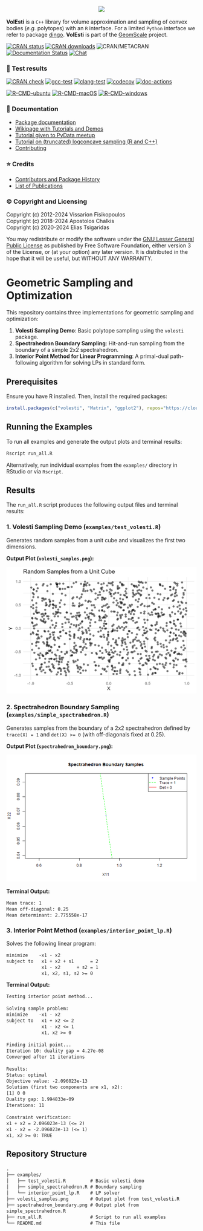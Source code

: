 <p align="center"><img src="docs/logo/volesti_logo.jpg"></p>

**VolEsti** is a `C++` library for volume approximation and sampling of convex bodies (*e.g.* polytopes) with an `R`  interface. For a limited `Python` interface we refer to package [dingo](https://github.com/GeomScale/dingo). **VolEsti** is part of the [GeomScale](https://geomscale.github.io) project.

[![CRAN status](https://www.r-pkg.org/badges/version/volesti)](https://cran.r-project.org/package=volesti)
[![CRAN downloads](https://cranlogs.r-pkg.org/badges/volesti)](https://cran.r-project.org/package=volesti)
![CRAN/METACRAN](https://img.shields.io/cran/l/volesti)
[![Documentation Status](https://readthedocs.org/projects/volesti/badge/?version=latest)](https://volesti.readthedocs.io/en/latest/?badge=latest)
[![Chat](https://badges.gitter.im/boostorg/geometry.png)](https://gitter.im/GeomScale/community?utm_source=share-link&utm_medium=link&utm_campaign=share-link)

### 🧪 Test results

[![CRAN check](https://badges.cranchecks.info/worst/volesti.svg)](https://cran.r-project.org/web/checks/check_results_volesti.html)
[![gcc-test](https://github.com/GeomScale/volesti/actions/workflows/cmake-gcc.yml/badge.svg)](https://github.com/GeomScale/volesti/actions/workflows/cmake-gcc.yml?query=branch%3Adevelop)
[![clang-test](https://github.com/GeomScale/volesti/actions/workflows/cmake-clang.yml/badge.svg)](https://github.com/GeomScale/volesti/actions/workflows/cmake-clang.yml?query=branch%3Adevelop)
[![codecov](https://codecov.io/gh/GeomScale/volesti/branch/develop/graph/badge.svg)](https://codecov.io/gh/GeomScale/volesti)
[![doc-actions](https://github.com/GeomScale/volesti/actions/workflows/docs.yml/badge.svg)](https://github.com/GeomScale/volesti/actions/workflows/docs.yml?query=branch%3Adevelop)

[![R-CMD-ubuntu](https://github.com/GeomScale/volesti/workflows/R-CMD-check-ubuntu/badge.svg)](https://github.com/GeomScale/volesti/actions?query=workflow%3AR-CMD-ubuntu)
[![R-CMD-macOS](https://github.com/GeomScale/volesti/workflows/R-CMD-check-macOS/badge.svg)](https://github.com/GeomScale/volesti/actions?query=workflow%3AR-CMD-macOS)
[![R-CMD-windows](https://github.com/GeomScale/volesti/workflows/R-CMD-check-windows/badge.svg)](https://github.com/GeomScale/volesti/actions?query=workflow%3AR-CMD-windows)

### 📄 Documentation

* [Package documentation](https://volesti.readthedocs.io)
* [Wikipage with Tutorials and Demos](https://github.com/GeomScale/volesti/wiki)
* [Tutorial given to PyData meetup](https://vissarion.github.io/tutorials/volesti_tutorial_pydata.html)
* [Tutorial on (truncated) logconcave sampling (R and C++)](https://papachristoumarios.github.io/2020/07/21/Sampling-from-high-dimensional-truncated-log-concave-densities-with-volesti)
* [Contributing](CONTRIBUTING.md)

### ⭐ Credits

* [Contributors and Package History](doc/credits.md)
* [List of Publications](doc/publications.md)

### © Copyright and Licensing

Copyright (c) 2012-2024 Vissarion Fisikopoulos\
Copyright (c) 2018-2024 Apostolos Chalkis\
Copyright (c) 2020-2024 Elias Tsigaridas

You may redistribute or modify the software under the [GNU Lesser General Public License](/LICENSE) as published by Free Software Foundation, either version 3 of the License, or (at your option) any later version. It is distributed in the hope that it will be useful, but WITHOUT ANY WARRANTY.

# Geometric Sampling and Optimization

This repository contains three implementations for geometric sampling and optimization:

1.  **Volesti Sampling Demo**: Basic polytope sampling using the `volesti` package.
2.  **Spectrahedron Boundary Sampling**: Hit-and-run sampling from the boundary of a simple 2x2 spectrahedron.
3.  **Interior Point Method for Linear Programming**: A primal-dual path-following algorithm for solving LPs in standard form.

## Prerequisites

Ensure you have R installed. Then, install the required packages:

```R
install.packages(c("volesti", "Matrix", "ggplot2"), repos="https://cloud.r-project.org")
```

## Running the Examples

To run all examples and generate the output plots and terminal results:

```bash
Rscript run_all.R
```

Alternatively, run individual examples from the `examples/` directory in RStudio or via `Rscript`.

## Results

The `run_all.R` script produces the following output files and terminal results:

### 1. Volesti Sampling Demo (`examples/test_volesti.R`)

Generates random samples from a unit cube and visualizes the first two dimensions.

**Output Plot (`volesti_samples.png`):**

![Volesti Samples](volesti_samples.png)

### 2. Spectrahedron Boundary Sampling (`examples/simple_spectrahedron.R`)

Generates samples from the boundary of a 2x2 spectrahedron defined by `trace(X) = 1` and `det(X) >= 0` (with off-diagonals fixed at 0.25).

**Output Plot (`spectrahedron_boundary.png`):**

![Spectrahedron Boundary Samples](spectrahedron_boundary.png)

**Terminal Output:**
```
Mean trace: 1
Mean off-diagonal: 0.25
Mean determinant: 2.775558e-17
```

### 3. Interior Point Method (`examples/interior_point_lp.R`)

Solves the following linear program:
```
minimize    -x1 - x2
subject to   x1 + x2 + s1      = 2
             x1 - x2      + s2 = 1
             x1, x2, s1, s2 >= 0
```

**Terminal Output:**
```
Testing interior point method...

Solving sample problem:
minimize    -x1 - x2
subject to   x1 + x2 <= 2
             x1 - x2 <= 1
             x1, x2 >= 0

Finding initial point...
Iteration 10: duality gap = 4.27e-08
Converged after 11 iterations

Results:
Status: optimal
Objective value: -2.096023e-13
Solution (first two components are x1, x2):
[1] 0 0
Duality gap: 1.994833e-09
Iterations: 11

Constraint verification:
x1 + x2 = 2.096023e-13 (<= 2)
x1 - x2 = -2.096023e-13 (<= 1)
x1, x2 >= 0: TRUE
```

## Repository Structure
```
.
├── examples/
│   ├── test_volesti.R         # Basic volesti demo
│   ├── simple_spectrahedron.R # Boundary sampling
│   └── interior_point_lp.R    # LP solver
├── volesti_samples.png        # Output plot from test_volesti.R
├── spectrahedron_boundary.png # Output plot from simple_spectrahedron.R
├── run_all.R                  # Script to run all examples
└── README.md                  # This file
```
